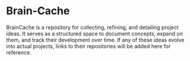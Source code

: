 # Brain-Cache
BrainCache is a repository for collecting, refining, and detailing project ideas. It serves as a structured space to document concepts, expand on them, and track their development over time. If any of these ideas evolve into actual projects, links to their repositories will be added here for reference.
